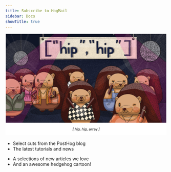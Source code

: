 ```yaml
---
title: Subscribe to HogMail
sidebar: Docs
showTitle: true
---
```


![PostHog Newsletter](images/docs/newsletter/newshogs.png)

<Section
    divider={false}
    title="HogMail is a fortnightly newsletter that’s about helping you make better products."
    size="full"
    cols={2}
>
    <div>
        <ul className="text-[20px] font-semibold">
            <li>Select cuts from the PostHog blog</li>
            <li>The latest tutorials and news</li>
        </ul>
    </div>
    <div>
        <ul className="text-[20px] font-semibold">
            <li>A selections of new articles we love</li>
            <li>And an <span className="text-red">awesome hedgehog cartoon!</span></li>
        </ul>    
    </div>
</Section>

<NewsletterForm
compact
className="bg-offwhite-purple dark:bg-darkmode-purple text-gray-900 dark:text-white"
/>
